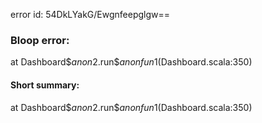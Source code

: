 error id: 54DkLYakG/Ewgnfeepglgw==
### Bloop error:

at Dashboard$$anon$2.run$$anonfun$1(Dashboard.scala:350)
#### Short summary: 

at Dashboard$$anon$2.run$$anonfun$1(Dashboard.scala:350)